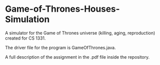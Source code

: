 # Game-of-Thrones-Houses-Simulation
A simulator for the Game of Thrones universe (killing, aging, reproduction) created for CS 1331.

The driver file for the program is GameOfThrones.java.

A full description of the assignment in the .pdf file inside the repository.
